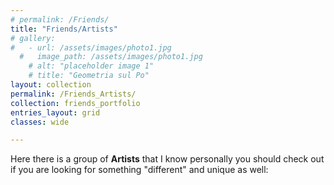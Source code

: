 ```yaml
---
# permalink: /Friends/
title: "Friends/Artists"
# gallery:
#   - url: /assets/images/photo1.jpg
  #   image_path: /assets/images/photo1.jpg
    # alt: "placeholder image 1"
    # title: "Geometria sul Po"
layout: collection
permalink: /Friends_Artists/
collection: friends_portfolio
entries_layout: grid
classes: wide

---
```


Here there is a group of **Artists** that I know personally you should check out if you are looking for something "different" and unique as well:

